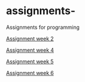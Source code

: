 # assignments-
Assignments for programming

[Assignment week 2](https://github.com/Daanhas/assignments-/blob/master/Assignment_week_2.ipynb)

[Assignment week 4](https://github.com/Daanhas/assignments-/blob/master/Assignment_week_4.ipynb)

[Assignment week 5](https://github.com/Daanhas/assignments-/blob/master/Assignment_week_5.ipynb)

[Assignment week 6](https://github.com/Daanhas/assignments-/blob/master/assignment4.ipynb)
